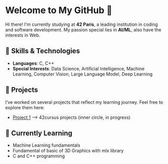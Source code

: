 # Welcome to My GitHub 👋

Hi there! I'm currently studying at **42 Paris**, a leading institution in coding and software development.
My passion special lies in **AI/ML**, also have the interests in Web.

## 🔧 Skills & Technologies
- **Languages**: C, C++
- **Special Interests**: Data Science, Artificial Intelligence, Machine Learning, Computer Vision, Large Language Model, Deep Learning

## 💼 Projects
I’ve worked on several projects that reflect my learning journey. Feel free to explore them here:
- [Project 1](https://github.com/Donghan5/42_Course) --> 42cursus projects (inner circle, in progress)

## 🌱 Currently Learning
- Machine Learning fundamentals
- Fundamental of basic of 3D Graphics with mlx library
- C and C++ programming

